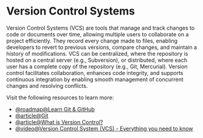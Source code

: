 # Version Control Systems

Version Control Systems (VCS) are tools that manage and track changes to code or documents over time, allowing multiple users to collaborate on a project efficiently. They record every change made to files, enabling developers to revert to previous versions, compare changes, and maintain a history of modifications. VCS can be centralized, where the repository is hosted on a central server (e.g., Subversion), or distributed, where each user has a complete copy of the repository (e.g., Git, Mercurial). Version control facilitates collaboration, enhances code integrity, and supports continuous integration by enabling smooth management of concurrent changes and resolving conflicts.

Visit the following resources to learn more:

- [@roadmap@Learn Git & GitHub](https://roadmap.sh/git-github)
- [@article@Git](https://git-scm.com/)
- [@article@What is Version Control?](https://www.atlassian.com/git/tutorials/what-is-version-control)
- [@video@Version Control System (VCS) - Everything you need to know](https://www.youtube.com/watch?v=SVkuliabq4g)

